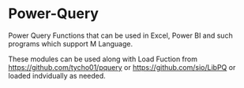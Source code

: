 # Power-Query

Power Query Functions that can be used in Excel, Power BI and such programs which support M Language.

These modules can be used along with Load Fuction from <https://github.com/tycho01/pquery> or <https://github.com/sio/LibPQ> or loaded indvidually as needed.